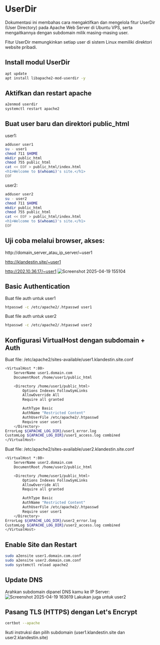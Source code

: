 # UserDir
Dokumentasi ini membahas cara mengaktifkan dan mengelola fitur UserDir (User Directory) pada Apache Web Server di Ubuntu VPS, serta mengaitkannya dengan subdomain milik masing-masing user.

Fitur UserDir memungkinkan setiap user di sistem Linux memiliki direktori website pribadi.
## Install modul UserDir
```bash
apt update
apt install libapache2-mod-userdir -y
```
## Aktifkan dan restart apache
```bash
a2enmod userdir
systemctl restart apache2
```
## Buat user baru dan direktori public_html
user1:
```bash
adduser user1
su - user1
chmod 711 $HOME
mkdir public_html
chmod 755 public_html
cat << EOF > public_html/index.html
<h1>Welcome to $(whoami)'s site.</h1>
EOF
```
user2:
```bash
adduser user2
su - user2
chmod 711 $HOME
mkdir public_html
chmod 755 public_html
cat << EOF > public_html/index.html
<h1>Welcome to $(whoami)'s site.</h1>
EOF
```
## Uji coba melalui browser, akses:

http://domain_server_atau_ip_server/~user1

http://klandestin.site/~user1

http://202.10.36.17/~user1
![Screenshot 2025-04-19 155104](https://github.com/user-attachments/assets/31b30549-1c44-45ed-9e2f-35ea9915244c)

## Basic Authentication
Buat file auth untuk user1
```bash
htpasswd -c /etc/apache2/.htpasswd user1
```
Buat file auth untuk user2
```bash
htpasswd -c /etc/apache2/.htpasswd user2
```
## Konfigurasi VirtualHost dengan subdomain + Auth
Buat file: /etc/apache2/sites-available/user1.klandestin.site.conf
```bash
<VirtualHost *:80>
    ServerName user1.domain.com
    DocumentRoot /home/user1/public_html

    <Directory /home/user1/public_html>
        Options Indexes FollowSymLinks
        AllowOverride All
        Require all granted

        AuthType Basic
        AuthName "Restricted Content"
        AuthUserFile /etc/apache2/.htpasswd
        Require user user1
    </Directory>
ErrorLog ${APACHE_LOG_DIR}/user1_error.log
CustomLog ${APACHE_LOG_DIR}/user1_access.log combined
</VirtualHost>
```
Buat file: /etc/apache2/sites-available/user2.klandestin.site.conf
```bash
<VirtualHost *:80>
    ServerName user2.domain.com
    DocumentRoot /home/user2/public_html

    <Directory /home/user1/public_html>
        Options Indexes FollowSymLinks
        AllowOverride All
        Require all granted

        AuthType Basic
        AuthName "Restricted Content"
        AuthUserFile /etc/apache2/.htpasswd
        Require user user1
    </Directory>
ErrorLog ${APACHE_LOG_DIR}/user2_error.log
CustomLog ${APACHE_LOG_DIR}/user2_access.log combined
</VirtualHost>
```
## Enable Site dan Restart
```bash
sudo a2ensite user1.domain.com.conf
sudo a2ensite user2.domain.com.conf
sudo systemctl reload apache2
```
## Update DNS
Arahkan subdomain dipanel DNS kamu ke IP Server:
![Screenshot 2025-04-19 163619](https://github.com/user-attachments/assets/774e2419-1029-428e-90ec-00407b4eed8d)
Lakukan juga untuk user2

## Pasang TLS (HTTPS) dengan Let's Encrypt
```bash
certbot --apache
```
Ikuti instruksi dan pilih subdomain (user1.klandestin.site dan user2.klandestin.site)

